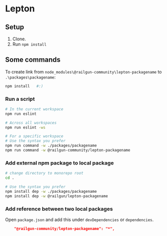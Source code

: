 # Lepton

## Setup

1. Clone.
2. Run `npm install`

## Some commands

To create link from `node_modules\@railgun-community\lepton-packagename` to `.\packages\packagename`:

```bash
npm install   #:)
```

### Run a script

```bash
# In the current workspace
npm run eslint

# Across all workspaces
npm run eslint -ws

# For a specific workspace
# Use the syntax you prefer
npm run command -w ./packages/packagename
npm run command -w @railgun-community/lepton-packagename
```

### Add external npm package to local package

```bash
# change directory to monorepo root
cd .

# Use the syntax you prefer
npm install dep -w ./packages/packagename
npm install dep -w @railgun/lepton-packagename

```

### Add reference between two local packages

Open `package.json` and add this under `devDependencies` or `dependencies`.

```json
    "@railgun-community/lepton-packagename": "*",
```
